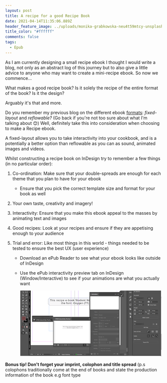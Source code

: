 ```yaml
---
layout: post
title: A recipe for a good Recipe Book
date: 2021-04-14T11:35:06.889Z
header_feature_image: ../uploads/monika-grabkowska-neu4t59mtcy-unsplash.jpg
title_color: "#ffffff"
comments: false
tags:
  - Epub
---
```

As I am currently designing a small recipe ebook I thought I would write a blog, not only as an abstract log of this journey but to also give a little advice to anyone who may want to create a mini-recipe ebook. So now we commence...

What makes a good recipe book? Is it solely the recipe of the entire format of the book? Is it the design?

Arguably it's that and more.

Do you remember my previous blog on the different ebook [formats](https://www.creativestudiosderby.co.uk/fixed-layout-vs-reflowable-epubs-indesign-ebook-formats-explained/): *fixed-layout* and *reflowable?* (Go back if you're not too sure about what I'm talking about 😊) Well, definitely take this into consideration when choosing to make a Recipe ebook.

A fixed-layout allows you to take interactivity into your cookbook, and is a potentially a better option than reflowable as you can as sound, animated images and videos.

Whilst constructing a recipe book on InDesign try to remember a few things (in no particular order):

1. Co-ordination: Make sure that your double-spreads are enough for each theme that you plan to have for your ebook

   * Ensure that you pick the correct template size and format for your book as well
2. Your own taste, creativity and imagery!
3. Interactivity: Ensure that you make this ebook appeal to the masses by animating text and images
4. Good recipes: Look at your recipes and ensure if they are appetising enough to your audience
5. Trial and error: Like most things in this world - things needed to be tested to ensure the best UX (user experience)

   * Download an ePub Reader to see what your ebook looks like outside of InDesign
   * Use the ePub interactivity preview tab on InDesign (Window/Interactive) to see if your animations are what you actually want

     ![Screenshot to show how ePub interactivity preview looks on Indesig](../uploads/epub-preview.png "Preview")

**Bonus tip! Don't forget your imprint, colophon and title spread** (p.s colophons traditionally come at the end of books and state the production information of the book e.g font type